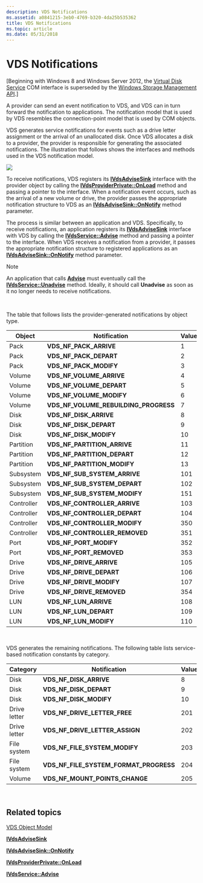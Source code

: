 ```yaml
---
description: VDS Notifications
ms.assetid: a0841215-3eb0-4769-b320-4da25b535362
title: VDS Notifications
ms.topic: article
ms.date: 05/31/2018
---
```


# VDS Notifications

\[Beginning with Windows 8 and Windows Server 2012, the [Virtual Disk Service](virtual-disk-service-portal.md) COM interface is superseded by the [Windows Storage Management API](/previous-versions/windows/desktop/stormgmt/windows-storage-management-api-portal).\]

A provider can send an event notification to VDS, and VDS can in turn forward the notification to applications. The notification model that is used by VDS resembles the connection-point model that is used by COM objects.

VDS generates service notifications for events such as a drive letter assignment or the arrival of an unallocated disk. Once VDS allocates a disk to a provider, the provider is responsible for generating the associated notifications. The illustration that follows shows the interfaces and methods used in the VDS notification model.

![](images/vdsnotification.png)

To receive notifications, VDS registers its [**IVdsAdviseSink**](/windows/desktop/api/Vds/nn-vds-ivdsadvisesink) interface with the provider object by calling the [**IVdsProviderPrivate::OnLoad**](/windows/desktop/api/VdsHwPrv/nf-vdshwprv-ivdsproviderprivate-onload) method and passing a pointer to the interface. When a notification event occurs, such as the arrival of a new volume or drive, the provider passes the appropriate notification structure to VDS as an [**IVdsAdviseSink::OnNotify**](/windows/desktop/api/Vds/nf-vds-ivdsadvisesink-onnotify) method parameter.

The process is similar between an application and VDS. Specifically, to receive notifications, an application registers its [**IVdsAdviseSink**](/windows/desktop/api/Vds/nn-vds-ivdsadvisesink) interface with VDS by calling the [**IVdsService::Advise**](/windows/desktop/api/Vds/nf-vds-ivdsservice-advise) method and passing a pointer to the interface. When VDS receives a notification from a provider, it passes the appropriate notification structure to registered applications as an [**IVdsAdviseSink::OnNotify**](/windows/desktop/api/Vds/nf-vds-ivdsadvisesink-onnotify) method parameter.

> [!Note]  
> An application that calls [**Advise**](/windows/desktop/api/Vds/nf-vds-ivdsservice-advise) must eventually call the [**IVdsService::Unadvise**](/windows/desktop/api/Vds/nf-vds-ivdsservice-unadvise) method. Ideally, it should call **Unadvise** as soon as it no longer needs to receive notifications.

 

The table that follows lists the provider-generated notifications by object type.



| Object     | Notification                              | Value | Link to event description                                             |
|------------|-------------------------------------------|-------|-----------------------------------------------------------------------|
| Pack       | **VDS\_NF\_PACK\_ARRIVE**                 | 1     | [**VDS\_PACK\_NOTIFICATION**](/windows/desktop/api/Vds/ns-vds-vds_pack_notification)              |
| Pack       | **VDS\_NF\_PACK\_DEPART**                 | 2     | [**VDS\_PACK\_NOTIFICATION**](/windows/desktop/api/Vds/ns-vds-vds_pack_notification)              |
| Pack       | **VDS\_NF\_PACK\_MODIFY**                 | 3     | [**VDS\_PACK\_NOTIFICATION**](/windows/desktop/api/Vds/ns-vds-vds_pack_notification)              |
| Volume     | **VDS\_NF\_VOLUME\_ARRIVE**               | 4     | [**VDS\_VOLUME\_NOTIFICATION**](/windows/desktop/api/Vds/ns-vds-vds_volume_notification)          |
| Volume     | **VDS\_NF\_VOLUME\_DEPART**               | 5     | [**VDS\_VOLUME\_NOTIFICATION**](/windows/desktop/api/Vds/ns-vds-vds_volume_notification)          |
| Volume     | **VDS\_NF\_VOLUME\_MODIFY**               | 6     | [**VDS\_VOLUME\_NOTIFICATION**](/windows/desktop/api/Vds/ns-vds-vds_volume_notification)          |
| Volume     | **VDS\_NF\_VOLUME\_REBUILDING\_PROGRESS** | 7     | [**VDS\_VOLUME\_NOTIFICATION**](/windows/desktop/api/Vds/ns-vds-vds_volume_notification)          |
| Disk       | **VDS\_NF\_DISK\_ARRIVE**                 | 8     | [**VDS\_DISK\_NOTIFICATION**](/windows/desktop/api/Vds/ns-vds-vds_disk_notification)              |
| Disk       | **VDS\_NF\_DISK\_DEPART**                 | 9     | [**VDS\_DISK\_NOTIFICATION**](/windows/desktop/api/Vds/ns-vds-vds_disk_notification)              |
| Disk       | **VDS\_NF\_DISK\_MODIFY**                 | 10    | [**VDS\_DISK\_NOTIFICATION**](/windows/desktop/api/Vds/ns-vds-vds_disk_notification)              |
| Partition  | **VDS\_NF\_PARTITION\_ARRIVE**            | 11    | [**VDS\_PARTITION\_NOTIFICATION**](/windows/desktop/api/Vds/ns-vds-vds_partition_notification)    |
| Partition  | **VDS\_NF\_PARTITION\_DEPART**            | 12    | [**VDS\_PARTITION\_NOTIFICATION**](/windows/desktop/api/Vds/ns-vds-vds_partition_notification)    |
| Partition  | **VDS\_NF\_PARTITION\_MODIFY**            | 13    | [**VDS\_PARTITION\_NOTIFICATION**](/windows/desktop/api/Vds/ns-vds-vds_partition_notification)    |
| Subsystem  | **VDS\_NF\_SUB\_SYSTEM\_ARRIVE**          | 101   | [**VDS\_SUB\_SYSTEM\_NOTIFICATION**](/windows/desktop/api/Vds/ns-vds-vds_sub_system_notification) |
| Subsystem  | **VDS\_NF\_SUB\_SYSTEM\_DEPART**          | 102   | [**VDS\_SUB\_SYSTEM\_NOTIFICATION**](/windows/desktop/api/Vds/ns-vds-vds_sub_system_notification) |
| Subsystem  | **VDS\_NF\_SUB\_SYSTEM\_MODIFY**          | 151   | [**VDS\_SUB\_SYSTEM\_NOTIFICATION**](/windows/desktop/api/Vds/ns-vds-vds_sub_system_notification) |
| Controller | **VDS\_NF\_CONTROLLER\_ARRIVE**           | 103   | [**VDS\_CONTROLLER\_NOTIFICATION**](/windows/desktop/api/Vds/ns-vds-vds_controller_notification)  |
| Controller | **VDS\_NF\_CONTROLLER\_DEPART**           | 104   | [**VDS\_CONTROLLER\_NOTIFICATION**](/windows/desktop/api/Vds/ns-vds-vds_controller_notification)  |
| Controller | **VDS\_NF\_CONTROLLER\_MODIFY**           | 350   | [**VDS\_CONTROLLER\_NOTIFICATION**](/windows/desktop/api/Vds/ns-vds-vds_controller_notification)  |
| Controller | **VDS\_NF\_CONTROLLER\_REMOVED**          | 351   | [**VDS\_CONTROLLER\_NOTIFICATION**](/windows/desktop/api/Vds/ns-vds-vds_controller_notification)  |
| Port       | **VDS\_NF\_PORT\_MODIFY**                 | 352   | [**VDS\_PORT\_NOTIFICATION**](/windows/desktop/api/Vds/ns-vds-vds_port_notification)              |
| Port       | **VDS\_NF\_PORT\_REMOVED**                | 353   | [**VDS\_PORT\_NOTIFICATION**](/windows/desktop/api/Vds/ns-vds-vds_port_notification)              |
| Drive      | **VDS\_NF\_DRIVE\_ARRIVE**                | 105   | [**VDS\_DRIVE\_NOTIFICATION**](/windows/desktop/api/Vds/ns-vds-vds_drive_notification)            |
| Drive      | **VDS\_NF\_DRIVE\_DEPART**                | 106   | [**VDS\_DRIVE\_NOTIFICATION**](/windows/desktop/api/Vds/ns-vds-vds_drive_notification)            |
| Drive      | **VDS\_NF\_DRIVE\_MODIFY**                | 107   | [**VDS\_DRIVE\_NOTIFICATION**](/windows/desktop/api/Vds/ns-vds-vds_drive_notification)            |
| Drive      | **VDS\_NF\_DRIVE\_REMOVED**               | 354   | [**VDS\_DRIVE\_NOTIFICATION**](/windows/desktop/api/Vds/ns-vds-vds_drive_notification)            |
| LUN        | **VDS\_NF\_LUN\_ARRIVE**                  | 108   | [**VDS\_LUN\_NOTIFICATION**](/windows/desktop/api/Vds/ns-vds-vds_lun_notification)                |
| LUN        | **VDS\_NF\_LUN\_DEPART**                  | 109   | [**VDS\_LUN\_NOTIFICATION**](/windows/desktop/api/Vds/ns-vds-vds_lun_notification)                |
| LUN        | **VDS\_NF\_LUN\_MODIFY**                  | 110   | [**VDS\_LUN\_NOTIFICATION**](/windows/desktop/api/Vds/ns-vds-vds_lun_notification)                |



 

VDS generates the remaining notifications. The following table lists service-based notification constants by category.



| Category     | Notification                                | Value | Link to event description                                                 |
|--------------|---------------------------------------------|-------|---------------------------------------------------------------------------|
| Disk         | **VDS\_NF\_DISK\_ARRIVE**                   | 8     | [**VDS\_DISK\_NOTIFICATION**](/windows/desktop/api/Vds/ns-vds-vds_disk_notification)                  |
| Disk         | **VDS\_NF\_DISK\_DEPART**                   | 9     | [**VDS\_DISK\_NOTIFICATION**](/windows/desktop/api/Vds/ns-vds-vds_disk_notification)                  |
| Disk         | **VDS\_NF\_DISK\_MODIFY**                   | 10    | [**VDS\_DISK\_NOTIFICATION**](/windows/desktop/api/Vds/ns-vds-vds_disk_notification)                  |
| Drive letter | **VDS\_NF\_DRIVE\_LETTER\_FREE**            | 201   | [**VDS\_DRIVE\_LETTER\_NOTIFICATION**](/windows/desktop/api/Vds/ns-vds-vds_drive_letter_notification) |
| Drive letter | **VDS\_NF\_DRIVE\_LETTER\_ASSIGN**          | 202   | [**VDS\_DRIVE\_LETTER\_NOTIFICATION**](/windows/desktop/api/Vds/ns-vds-vds_drive_letter_notification) |
| File system  | **VDS\_NF\_FILE\_SYSTEM\_MODIFY**           | 203   | [**VDS\_FILE\_SYSTEM\_NOTIFICATION**](/windows/desktop/api/Vds/ns-vds-vds_file_system_notification)   |
| File system  | **VDS\_NF\_FILE\_SYSTEM\_FORMAT\_PROGRESS** | 204   | [**VDS\_FILE\_SYSTEM\_NOTIFICATION**](/windows/desktop/api/Vds/ns-vds-vds_file_system_notification)   |
| Volume       | **VDS\_NF\_MOUNT\_POINTS\_CHANGE**          | 205   | [**VDS\_MOUNT\_POINT\_NOTIFICATION**](/windows/desktop/api/Vds/ns-vds-vds_mount_point_notification)   |



 

## Related topics

<dl> <dt>

[VDS Object Model](vds-object-model.md)
</dt> <dt>

[**IVdsAdviseSink**](/windows/desktop/api/Vds/nn-vds-ivdsadvisesink)
</dt> <dt>

[**IVdsAdviseSink::OnNotify**](/windows/desktop/api/Vds/nf-vds-ivdsadvisesink-onnotify)
</dt> <dt>

[**IVdsProviderPrivate::OnLoad**](/windows/desktop/api/VdsHwPrv/nf-vdshwprv-ivdsproviderprivate-onload)
</dt> <dt>

[**IVdsService::Advise**](/windows/desktop/api/Vds/nf-vds-ivdsservice-advise)
</dt> </dl>

 

 
